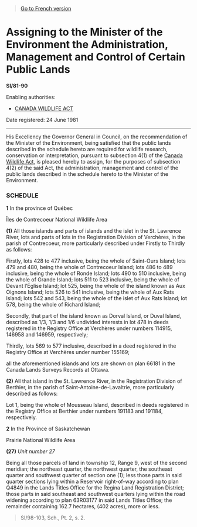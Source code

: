 > [Go to French version](/fr/Règlements/Textes%20réglementaires/81/90.md)

# Assigning to the Minister of the Environment the Administration, Management and Control of Certain Public Lands

**SI/81-90**

Enabling authorities: 
- [CANADA WILDLIFE ACT](/en/Acts/Revised%20Statutes%20of%20Canada/W/W-9.md)

Date registered: 24 June 1981

----------

His Excellency the Governor General in Council, on the recommendation of the Minister of the Environment, being satisfied that the public lands described in the schedule hereto are required for wildlife research, conservation or interpretation, pursuant to subsection 4(1) of the [Canada Wildlife Act](/en/Acts/Revised%20Statutes%20of%20Canada/W/W-9.md), is pleased hereby to assign, for the purposes of subsection 4(2) of the said Act, the administration, management and control of the public lands described in the schedule hereto to the Minister of the Environment.




### **SCHEDULE** 
**1** In the province of Québec

Îles de Contrecoeur National Wildlife Area

**(1)** All those islands and parts of islands and the islet in the St. Lawrence River, lots and parts of lots in the Registration Division of Verchères, in the parish of Contrecoeur, more particularly described under Firstly to Thirdly as follows:

Firstly, lots 428 to 477 inclusive, being the whole of Saint-Ours Island; lots 479 and 480, being the whole of Contrecoeur Island; lots 486 to 489 inclusive, being the whole of Ronde Island; lots 490 to 510 inclusive, being the whole of Grande Island; lots 511 to 523 inclusive, being the whole of Devant l’Église Island; lot 525, being the whole of the island known as Aux Oignons Island; lots 526 to 541 inclusive, being the whole of Aux Rats Island; lots 542 and 543, being the whole of the islet of Aux Rats Island; lot 578, being the whole of Richard Island;



Secondly, that part of the island known as Dorval Island, or Duval Island, described as 1/3, 1/3 and 1/6 undivided interests in lot 478 in deeds registered in the Registry Office at Verchères under numbers 114915, 146958 and 146959, respectively;



Thirdly, lots 569 to 577 inclusive, described in a deed registered in the Registry Office at Verchères under number 155169;



all the aforementioned islands and lots are shown on plan 66181 in the Canada Lands Surveys Records at Ottawa.





**(2)** All that island in the St. Lawrence River, in the Registration Division of Berthier, in the parish of Saint-Antoine-de-Lavaltrie, more particularly described as follows:

Lot 1, being the whole of Mousseau Island, described in deeds registered in the Registry Office at Berthier under numbers 191183 and 191184, respectively.








**2** In the Province of Saskatchewan

Prairie National Wildlife Area

**(27)** *Unit number 27*

Being all those parcels of land in township 12, Range 9, west of the second meridian; the northeast quarter, the northwest quarter, the southeast quarter and southwest quarter of section one (1); less those parts in said quarter sections lying within a Reservoir right-of-way according to plan Q4849 in the Lands Titles Office for the Regina Land Registration District; those parts in said southeast and southwest quarters lying within the road widening according to plan 63R03177 in said Lands Titles Office; the remainder containing 162.7 hectares, (402 acres), more or less.








> SI/98-103, Sch., Pt. 2, s. 2.


